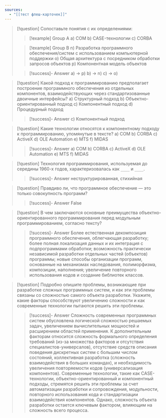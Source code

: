```yaml
---
sources:
  - "[[тест флеш-карточек]]"
---
```

> [!question] Сопоставьте понятия с их определениями:
>> [!example] Group A
>> a) COM
>> b) CASE-технологии
>> c) CORBA
>
>> [!example] Group B
>> n) Разработка программного обеспечения/систем с использованием компьютерной поддержки
>> o) Общая архитектура с посредником обработки запросов объектов
>> p) Компонентная модель объектов
>
>> [!success]- Answer
>> a) -> p)
>> b) -> n)
>> c) -> o)

> [!question] Какой подход к программированию предполагает построение программного обеспечения из отдельных компонентов, взаимодействующих через стандартизованные двоичные интерфейсы?
> a) Структурный подход
> b) Объектно-ориентированный подход
> c) Компонентный подход
> d) Процедурный подход
>> [!success]- Answer
>> c) Компонентный подход

> [!question] Какие технологии относятся к компонентному подходу к программированию, упомянутые в тексте?
> a) COM
> b) CORBA
> c) ActiveX
> d) OLE Automation
> e) MTS
> f) MIDAS
>> [!success]- Answer
>> a) COM
>> b) CORBA
>> c) ActiveX
>> d) OLE Automation
>> e) MTS
>> f) MIDAS

> [!question] Технология программирования, используемая до середины 1960-х годов, характеризовалась как `____` и  `____`.
>> [!success]- Answer
>> неструктурированная, стихийная

> [!question] Правдиво ли, что программное обеспечение — это только совокупность программ?
>> [!success]- Answer
>> False

> [!question] В чем заключаются основные преимущества объектно-ориентированного программирования перед модульным программированием, согласно тексту?
>> [!success]- Answer
>> Более естественная декомпозиция программного обеспечения, облегчающая разработку; более полная локализация данных и их интеграция с подпрограммами обработки; возможность практически независимой разработки отдельных частей (объектов) программы; новые способы организации программ, основанные на механизмах наследования, полиморфизма, композиции, наполнения; увеличение повторного использования кодов и создание библиотек классов.

> [!question] Подробно опишите проблемы, возникающие при разработке сложных программных систем, и как эти проблемы связаны со сложностью самого объекта разработки.  Укажите, какие факторы способствуют увеличению сложности и как современные технологии пытаются решить эти проблемы.
>> [!success]- Answer
>> Сложность современных программных систем обусловлена логической сложностью решаемых задач, увеличением вычислительных мощностей и расширением областей применения.  К дополнительным факторам относится сложность формального определения требований (из-за множества факторов и отсутствия специалистов-универсалов), отсутствие средств описания поведения дискретных систем с большим числом состояний, коллективная разработка (сложность взаимодействия в больших командах), и необходимость увеличения повторяемости кодов (универсализация компонентов).  Современные технологии, такие как CASE-технологии, объектно-ориентированный и компонентный подходы, стремятся решить эти проблемы за счет автоматизации разработки и сопровождения, модульности, повторного использования кода и стандартизации взаимодействия компонентов.  Однако, сложность объекта разработки остается ключевым фактором, влияющим на сложность всего процесса.

